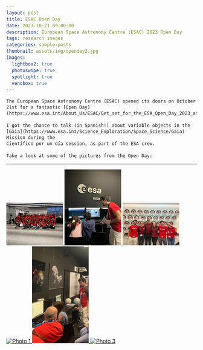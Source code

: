 ```yaml
---
layout: post
title: ESAC Open Day
date: 2023-10-21 09:00:00
description: European Space Astronomy Centre (ESAC) 2023 Open Day
tags: research images
categories: sample-posts
thumbnail: assets/img/openday2.jpg
images:
  lightbox2: true
  photoswipe: true
  spotlight: true
  venobox: true
---
```


````
The European Space Astronomy Centre (ESAC) opened its doors on October 21st for a fantastic [Open Day](https://www.esa.int/About_Us/ESAC/Get_set_for_the_ESA_Open_Day_2023_at_ESAC)!

I got the chance to talk (in Spanish!) about variable objects in the [Gaia](https://www.esa.int/Science_Exploration/Space_Science/Gaia) Mission during the  
Científico por un día session, as part of the ESA crew.

Take a look at some of the pictures from the Open Day:
````
---

<div class="spotlight-group">
    <a class="spotlight" href="/assets/img/openday1.jpg">
        <img src="/assets/img/openday1.jpg" alt="Photo 1" style="width: 150px; height: auto;"/>
    </a>
    <a class="spotlight" href="/assets/img/openday2.jpg">
        <img src="/assets/img/openday2.jpg" alt="Photo 2" style="width: 150px; height: auto;"/>
    </a>
    <a class="spotlight" href="/assets/img/openday3.jpg">
        <img src="/assets/img/openday3.jpg" alt="Photo 3" style="width: 150px; height: auto;"/>
    </a>
    <a class="spotlight" href="/assets/img/openday4.jpg">
        <img src="/assets/img/openday4.jpg" alt="Photo 1" style="width: 150px; height: auto;"/>
    </a>
    <a class="spotlight" href="/assets/img/openday5.jpg">
        <img src="/assets/img/openday5.jpg" alt="Photo 2" style="width: 150px; height: auto;"/>
    </a>
    <a class="spotlight" href="/assets/img/openday6.jpg">
        <img src="/assets/img/openday6.jpg" alt="Photo 3" style="width: 150px; height: auto;"/>
    </a>
</div>


